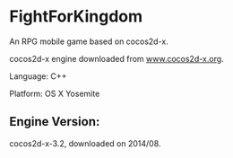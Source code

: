 # FightForKingdom
An RPG mobile game based on cocos2d-x.

cocos2d-x engine downloaded from www.cocos2d-x.org.

Language: C++

Platform: OS X Yosemite

Engine Version:
-------------------------
cocos2d-x-3.2, downloaded on 2014/08.

